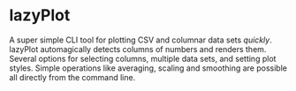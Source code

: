 # lazyPlot
A super simple CLI tool for plotting CSV and columnar data sets *quickly*. lazyPlot automagically detects columns of numbers and renders them. Several options for selecting columns, multiple data sets, and setting plot styles. Simple operations like averaging, scaling and smoothing are possible all directly from the command line. 

